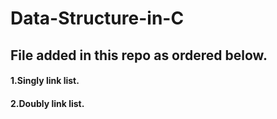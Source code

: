 # Data-Structure-in-C
## File added in this repo as ordered below. 

#### 1.Singly link list.
#### 2.Doubly link list.


